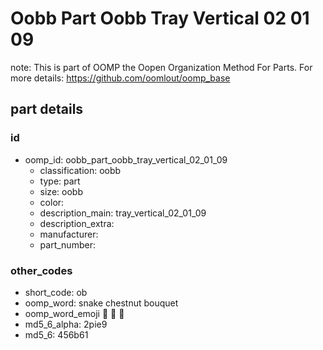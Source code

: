 # Oobb Part Oobb Tray Vertical 02 01 09  

note: This is part of OOMP the Oopen Organization Method For Parts. For more details: https://github.com/oomlout/oomp_base

##  part details





### id
* oomp_id: oobb_part_oobb_tray_vertical_02_01_09
  * classification: oobb
  * type: part
  * size: oobb
  * color: 
  * description_main: tray_vertical_02_01_09
  * description_extra: 
  * manufacturer: 
  * part_number: 

### other_codes
* short_code: ob
* oomp_word: snake chestnut bouquet
* oomp_word_emoji :snake: :chestnut: :bouquet:
* md5_6_alpha: 2pie9
* md5_6: 456b61